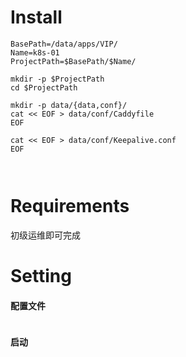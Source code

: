 # Install

```shell
BasePath=/data/apps/VIP/
Name=k8s-01
ProjectPath=$BasePath/$Name/

mkdir -p $ProjectPath
cd $ProjectPath

mkdir -p data/{data,conf}/
cat << EOF > data/conf/Caddyfile
EOF

cat << EOF > data/conf/Keepalive.conf
EOF



```

# Requirements

初级运维即可完成

# Setting

#### 配置文件
```bash
```

#### 启动
```bash
```

